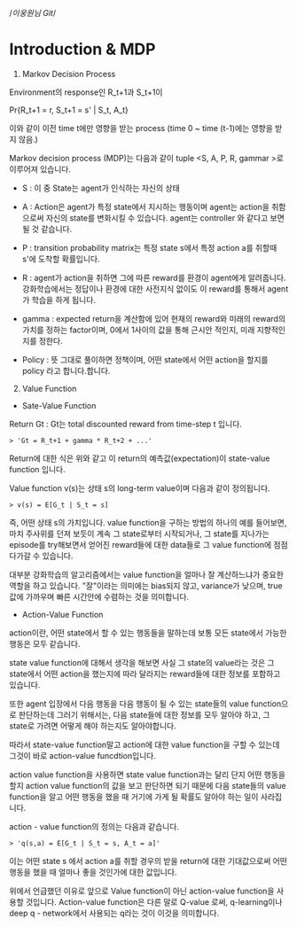 /*이웅원님 Git*/

# Introduction & MDP

1. Markov Decision Process

  Environment의 response인 R_t+1과 S_t+1이

  Pr{R_t+1 = r, S_t+1 = s' | S_t, A_t}

  이와 같이 이전 time t에만 영향을 받는 process (time 0 ~ time (t-1)에는 영향을 받지 않음.)

  Markov decision process (MDP)는 다음과 같이 tuple <S, A, P, R, gammar >로 이루어져 있습니다.

  - S : 이 중 State는 agent가 인식하는 자신의 상태

  - A : Action은 agent가 특정 state에서 지시하는 행동이며 agent는 action을 취함으로써 자신의 state를 변화시킬 수 있습니다. agent는 controller 와 같다고 보면 될 것 같습니다.

  - P : transition probability matrix는 특정 state s에서 특정 action a를 취할때 s'에 도착할 확률입니다.

  - R : agent가 action을 취하면 그에 따른 reward를 환경이 agent에게 알려줍니다. 강화학습에서는 정답이나 환경에 대한 사전지식 없이도 이 reward를 통해서 agent가 학습을 하게 됩니다.

  - gamma : expected return을 계산함에 있어 현재의 reward와 미래의 reward의 가치를 정하는 factor이며, 0에서 1사이의 값을 통해 근시안 적인지, 미래 지향적인지를 정한다.

  - Policy : 뜻 그대로 풀이하면 정책이며, 어떤 state에서 어떤 action을 할지를 policy 라고 합니다.합니다.

2. Value Function

  - Sate-Value Function

  Return Gt : Gt는 total discounted reward from time-step t 입니다.

    > 'Gt = R_t+1 + gamma * R_t+2 + ...'

  Return에 대한 식은 위와 같고 이 return의 예측값(expectation)이 state-value function 입니다.

  Value function v(s)는 상태 s의 long-term value이며 다음과 같이 정의됩니다.

    > v(s) = E[G_t | S_t = s]

  즉, 어떤 상태 s의 가치입니다. value function을 구하는 방법의 하나의 예를 들어보면, 마치 주사위를 던져 보듯이 계속 그 state로부터 시작되거나, 그 state를 지나가는 episode를 try해보면서 얻어진 reward들에 대한 data들로 그 value function에 점점 다가갈 수 있습니다.

  대부분 강화학습의 알고리즘에서는 value function을 얼마나 잘 계산하느냐가 중요한 역할을 하고 있습니다. "잘"이라는 의미에는 bias되지 않고, variance가 낮으며, true값에 가까우며 빠른 시간안에 수렴하는 것을 의미합니다.


  - Action-Value Function

  action이란, 어떤 state에서 할 수 있는 행동들을 말하는데 보통 모든 state에서 가능한 행동은 모두 같습니다.

  state value function에 대해서 생각을 해보면 사실 그 state의 value라는 것은 그 state에서 어떤 action을 했는지에 따라 달라지는 reward들에 대한 정보를 포함하고 있습니다.

  또한 agent 입장에서 다음 행동을 다음 행동이 될 수 있는 state들의 value function으로 판단하는데 그러기 위해서는, 다음 state들에 대한 정보를 모두 알아야 하고, 그 state로 가려면 어떻게 해야 하는지도 알아야합니다.

  따라서 state-value function말고 action에 대한 value function을 구할 수 있는데 그것이 바로 action-value funcdtion입니다.

  action value function을 사용하면 state value function과는 달리 단지 어떤 행동을 할지 action value function의 값을 보고 판단하면 되기 때문에 다음 state들의 value function을 알고 어떤 행동을 했을 때 거기에 가게 될 확률도 알아야 하는 일이 사라집니다.

  action - value function의 정의는 다음과 같습니다.

    > 'q(s,a) = E[G_t | S_t = s, A_t = a]'

  이는 어떤 state s 에서 action a를 취할 경우의 받을 return에 대한 기대값으로써 어떤 행동을 했을 때 얼마나 좋을 것인가에 대한 값입니다.


  위에서 언급했던 이유로 앞으로 Value function이 아닌 action-value function을 사용할 것입니다. Action-value function은 다른 말로 Q-value 로써, q-learning이나 deep q - network에서 사용되는 q라는 것이 이것을 의미합니다.
